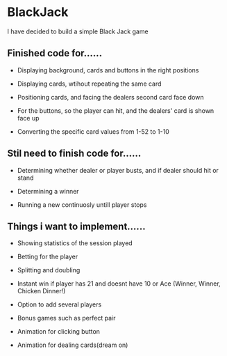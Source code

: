# BlackJack

I have decided to build a simple Black Jack game

## Finished code for......

* Displaying background, cards and buttons in the right positions

* Displaying cards, wtihout repeating the same card

* Positioning cards, and facing the dealers second card face down

* For the buttons, so the player can hit, and the dealers' card is shown face up 

* Converting the specific card values from 1-52 to 1-10

## Stil need to finish code for......

* Determining whether dealer or player busts, and if dealer should hit or stand

* Determining a winner

* Running a new continuosly untill player stops

## Things i want to implement......

* Showing statistics of the session played 

* Betting for the player

* Splitting and doubling

* Instant win if player has 21 and doesnt have 10 or Ace (Winner, Winner, Chicken Dinner!)

* Option to add several players

* Bonus games such as perfect pair

* Animation for clicking button

* Animation for dealing cards(dream on)

